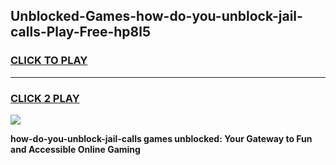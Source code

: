
## Unblocked-Games-how-do-you-unblock-jail-calls-Play-Free-hp8l5
<h3>
<a href="https://premium76.site?title=how-do-you-unblock-jail-calls&ref=10A">CLICK TO PLAY</a></h3>
<hr>

<h3>
<a href="https://premium76.site?title=how-do-you-unblock-jail-calls&ref=10A">CLICK 2 PLAY</a>
  
</h3>

<a href="https://premium76.site?title=how-do-you-unblock-jail-calls&ref=10A"><img src="https://clearcache.store/games.png"></a>


**how-do-you-unblock-jail-calls games unblocked: Your Gateway to Fun and Accessible Online Gaming**
